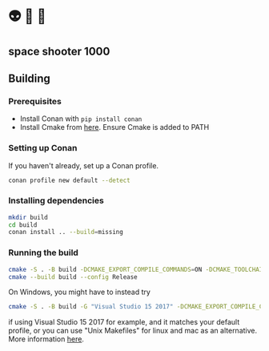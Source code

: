 # 👽 🔫 🗿
## space shooter 1000


## Building

### Prerequisites
- Install Conan with ```pip install conan ```
- Install Cmake from [here](https://cmake.org/download/). Ensure Cmake is added to PATH

### Setting up Conan

If you haven't already, set up a Conan profile.

```sh
conan profile new default --detect
```

### Installing dependencies

```sh
mkdir build
cd build
conan install .. --build=missing 
```

### Running the build

```sh
cmake -S . -B build -DCMAKE_EXPORT_COMPILE_COMMANDS=ON -DCMAKE_TOOLCHAIN_FILE=conan_toolchain.cmake
cmake --build build --config Release
```

On Windows, you might have to instead try

```sh
cmake -S . -B build -G "Visual Studio 15 2017" -DCMAKE_EXPORT_COMPILE_COMMANDS=ON -DCMAKE_TOOLCHAIN_FILE=conan_toolchain.cmake
```

if using Visual Studio 15 2017 for example, and it matches your default profile, or you can use "Unix Makefiles" for linux and mac as an alternative. More information [here](https://docs.conan.io/en/1.7/getting_started.html).

